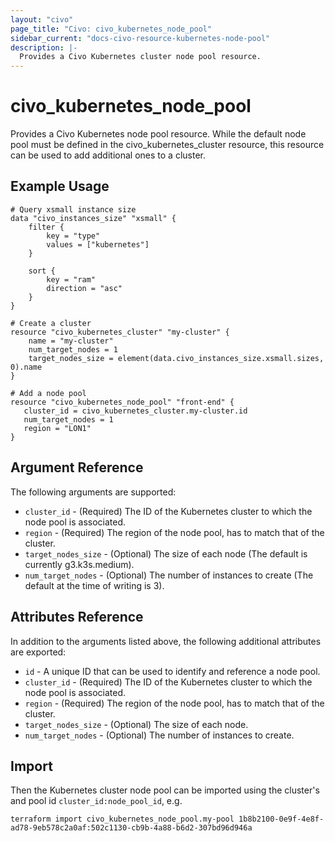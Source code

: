 ```yaml
---
layout: "civo"
page_title: "Civo: civo_kubernetes_node_pool"
sidebar_current: "docs-civo-resource-kubernetes-node-pool"
description: |-
  Provides a Civo Kubernetes cluster node pool resource.
---
```


# civo\_kubernetes\_node\_pool

Provides a Civo Kubernetes node pool resource. While the default node pool must be defined in the civo_kubernetes_cluster resource, this resource can be used to add additional ones to a cluster.

## Example Usage

```hcl
# Query xsmall instance size
data "civo_instances_size" "xsmall" {
    filter {
        key = "type"
        values = ["kubernetes"]
    }

    sort {
        key = "ram"
        direction = "asc"
    }
}

# Create a cluster
resource "civo_kubernetes_cluster" "my-cluster" {
    name = "my-cluster"
    num_target_nodes = 1
    target_nodes_size = element(data.civo_instances_size.xsmall.sizes, 0).name
}

# Add a node pool
resource "civo_kubernetes_node_pool" "front-end" {
   cluster_id = civo_kubernetes_cluster.my-cluster.id
   num_target_nodes = 1
   region = "LON1"
}
```

## Argument Reference

The following arguments are supported:

* `cluster_id` - (Required) The ID of the Kubernetes cluster to which the node pool is associated.
* `region` - (Required) The region of the node pool, has to match that of the cluster.
* `target_nodes_size` - (Optional) The size of each node (The default is currently g3.k3s.medium).
* `num_target_nodes` - (Optional) The number of instances to create (The default at the time of writing is 3).

## Attributes Reference

In addition to the arguments listed above, the following additional attributes are exported:

* `id` - A unique ID that can be used to identify and reference a node pool.
* `cluster_id` - (Required) The ID of the Kubernetes cluster to which the node pool is associated.
* `region` - (Required) The region of the node pool, has to match that of the cluster.
* `target_nodes_size` - (Optional) The size of each node.
* `num_target_nodes` - (Optional) The number of instances to create.

## Import

Then the Kubernetes cluster node pool can be imported using the cluster's and pool id `cluster_id:node_pool_id`, e.g.

```
terraform import civo_kubernetes_node_pool.my-pool 1b8b2100-0e9f-4e8f-ad78-9eb578c2a0af:502c1130-cb9b-4a88-b6d2-307bd96d946a
```
